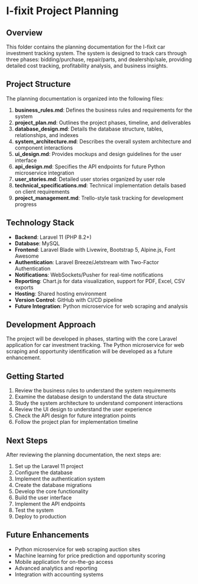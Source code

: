 # I-fixit Project Planning

## Overview
This folder contains the planning documentation for the I-fixit car investment tracking system. The system is designed to track cars through three phases: bidding/purchase, repair/parts, and dealership/sale, providing detailed cost tracking, profitability analysis, and business insights.

## Project Structure
The planning documentation is organized into the following files:

1. **business_rules.md**: Defines the business rules and requirements for the system
2. **project_plan.md**: Outlines the project phases, timeline, and deliverables
3. **database_design.md**: Details the database structure, tables, relationships, and indexes
4. **system_architecture.md**: Describes the overall system architecture and component interactions
5. **ui_design.md**: Provides mockups and design guidelines for the user interface
6. **api_design.md**: Specifies the API endpoints for future Python microservice integration
7. **user_stories.md**: Detailed user stories organized by user role
8. **technical_specifications.md**: Technical implementation details based on client requirements
9. **project_management.md**: Trello-style task tracking for development progress

## Technology Stack
- **Backend**: Laravel 11 (PHP 8.2+)
- **Database**: MySQL
- **Frontend**: Laravel Blade with Livewire, Bootstrap 5, Alpine.js, Font Awesome
- **Authentication**: Laravel Breeze/Jetstream with Two-Factor Authentication
- **Notifications**: WebSockets/Pusher for real-time notifications
- **Reporting**: Chart.js for data visualization, support for PDF, Excel, CSV exports
- **Hosting**: Shared hosting environment
- **Version Control**: GitHub with CI/CD pipeline
- **Future Integration**: Python microservice for web scraping and analysis

## Development Approach
The project will be developed in phases, starting with the core Laravel application for car investment tracking. The Python microservice for web scraping and opportunity identification will be developed as a future enhancement.

## Getting Started
1. Review the business rules to understand the system requirements
2. Examine the database design to understand the data structure
3. Study the system architecture to understand component interactions
4. Review the UI design to understand the user experience
5. Check the API design for future integration points
6. Follow the project plan for implementation timeline

## Next Steps
After reviewing the planning documentation, the next steps are:

1. Set up the Laravel 11 project
2. Configure the database
3. Implement the authentication system
4. Create the database migrations
5. Develop the core functionality
6. Build the user interface
7. Implement the API endpoints
8. Test the system
9. Deploy to production

## Future Enhancements
- Python microservice for web scraping auction sites
- Machine learning for price prediction and opportunity scoring
- Mobile application for on-the-go access
- Advanced analytics and reporting
- Integration with accounting systems
